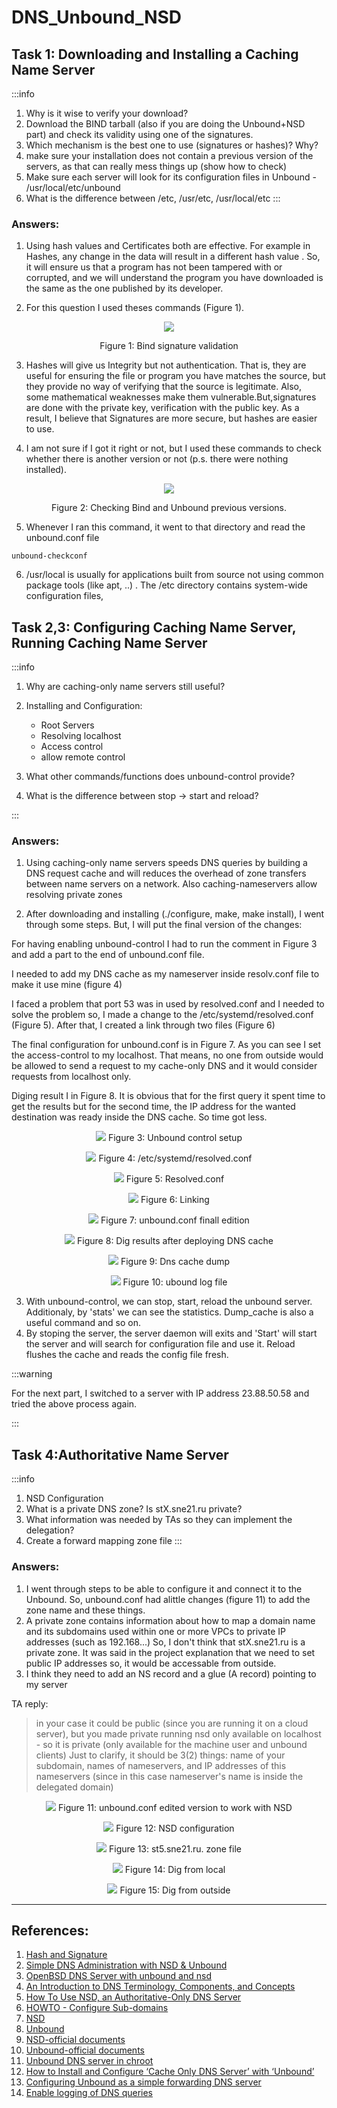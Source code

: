 # DNS_Unbound_NSD

## Task 1: Downloading and Installing a Caching Name Server
:::info
1. Why is it wise to verify your download?
2. Download the BIND tarball (also if you are doing the Unbound+NSD part) and check its validity using one of the signatures.
3. Which mechanism is the best one to use (signatures or hashes)? Why?
4. make sure your installation does not contain a previous version of the servers, as that can really mess things up (show how to check)
5. Make sure each server will look for its configuration files in Unbound - /usr/local/etc/unbound
6. What is the difference between /etc, /usr/etc, /usr/local/etc
:::

### Answers:

1. Using hash values and Certificates both are effective. For example in Hashes, any change in the data will result in a different hash value . So, it will ensure us that a program has not been tampered with or corrupted, and we will understand the program you have downloaded is the same as the one published by its developer.


2. For this question I used theses commands (Figure 1).


<center>

![](https://i.imgur.com/39nZgx1.png)

Figure 1: Bind signature validation 

</center>

3. Hashes will give us Integrity but not authentication. That is, they are useful for ensuring the file or program you have matches the source, but they provide no way of verifying that the source is legitimate. Also, some mathematical weaknesses make them vulnerable.But,signatures are done with the private key, verification with the public key.  As a result, I believe that Signatures are more secure, but hashes are easier to use. 


4. I am not sure if I got it right or not, but I used these commands to check whether there is another version or not (p.s. there were nothing installed).


<center>

![](https://i.imgur.com/yLCRdwz.png)


Figure 2: Checking Bind and Unbound previous versions.

</center>

5. Whenever I ran this command, it went to that directory and read the unbound.conf file

```
unbound-checkconf
```

6. /usr/local is usually for applications built from source not using common package tools (like apt, ..) . The /etc directory contains system-wide configuration files,


## Task 2,3: Configuring Caching Name Server, Running Caching Name Server

:::info

1. Why are caching-only name servers still useful?
2. Installing and Configuration:
    * Root Servers
    * Resolving localhost
    * Access control
    * allow remote control

3. What other commands/functions does unbound-control provide? 
4. What is the difference between stop -> start and reload?

:::

### Answers:

1. Using caching-only name servers speeds DNS queries by building a DNS request cache and will reduces the overhead of zone transfers between name servers on a network. Also caching-nameservers allow resolving private zones


2. After downloading and installing (./configure, make, make install), I went through some steps. But, I will put the final version of the changes:

For having enabling unbound-control I had to run the comment in Figure 3 and add a part to the end of unbound.conf file.

I needed to add my DNS cache as my nameserver inside resolv.conf file to make it use mine (figure 4)

I faced a problem that port 53 was in used by resolved.conf and I needed to solve the problem so, I made a change to the /etc/systemd/resolved.conf  (Figure 5). After that, I created a link through two files (Figure 6)

The final configuration for unbound.conf is in Figure 7. As you can see I set the access-control to my localhost. That means, no one from outside would be allowed to send a request to my cache-only DNS and it would consider requests from localhost only.

Diging result I in Figure 8. It is obvious that for the first query it spent time to get the results but for the second time, the IP address for the wanted destination was ready inside the DNS cache. So time got less.

<center>

![](https://i.imgur.com/wZqyx1H.png)
Figure 3: Unbound control setup

![](https://i.imgur.com/pPQCMwC.png)
Figure 4: /etc/systemd/resolved.conf

![](https://i.imgur.com/sp8CFa4.png)
Figure 5: Resolved.conf

![](https://i.imgur.com/cBt1Wsz.png)
Figure 6: Linking

![](https://i.imgur.com/qiuT3GF.png)
Figure 7: unbound.conf finall edition


![](https://i.imgur.com/2STkonO.png)
Figure 8: Dig results after deploying DNS cache

![](https://i.imgur.com/uEUWDRs.png)
Figure 9: Dns cache dump

![](https://i.imgur.com/TSCc4o7.png)
Figure 10: ubound log file

</center>

3. With unbound-control, we can stop, start, reload the unbound server. Additionaly, by 'stats' we can see the statistics. Dump_cache is also a useful command and so on.
4. By stoping the server, the server daemon will exits and 'Start' will start the server and will search for configuration file and use it. Reload flushes the cache and reads  the  config file fresh.

:::warning

For the next part, I switched to a server with IP address 23.88.50.58 and tried the above process again.

:::


## Task 4:Authoritative Name Server
:::info
1. NSD Configuration
2. What is a private DNS zone? Is stX.sne21.ru private?
3. What information was needed by TAs so they can implement the delegation?
4. Create a forward mapping zone file 
:::

### Answers:

1. I went through steps to be able to configure it and connect it to the Unbound. So, unbound.conf had alittle changes (figure 11) to add the zone name and these things.
2. A private zone contains information about how to map a domain name and its subdomains used within one or more VPCs to private IP addresses (such as 192.168...) So, I don't think that stX.sne21.ru is a private zone. It was said in the project explanation that we need to set public IP addresses so, it would be accessable from outside. 
3. I think they need to add an NS record and a glue (A record) pointing to my server

TA reply:
> in your case it could be public (since you are running it on a cloud server), but you made private running nsd only available on localhost - so it is private (only available for the machine user and unbound clients)
> Just to clarify, it should be 3(2) things: name of your subdomain, names of nameservers, and IP addresses of this nameservers (since in this case nameserver's name is inside the delegated domain)



<center>

![](https://i.imgur.com/lIr9UoG.png)
Figure 11: unbound.conf edited version to work with NSD

![](https://i.imgur.com/7AVNvBx.png)
Figure 12: NSD configuration

![](https://i.imgur.com/xwPhNlJ.png)
Figure 13: st5.sne21.ru. zone file

![](https://i.imgur.com/AZ6ibfX.png)
Figure 14: Dig from local

![](https://i.imgur.com/079cu2X.png)
Figure 15: Dig from outside

</center>

---
## References:

1. [Hash and Signature](https://proprivacy.com/guides/how-why-and-when-you-should-hash-check)
2. [Simple DNS Administration with NSD & Unbound](https://www.pbdigital.org/post/2020-08-31-nlnetlabs-nsd-unbound-omnios/)
3. [OpenBSD DNS Server with unbound and nsd](https://jamsek.dev/posts/2019/Jul/28/openbsd-dns-server-with-unbound-and-nsd/)
4. [An Introduction to DNS Terminology, Components, and Concepts](https://www.digitalocean.com/community/tutorials/an-introduction-to-dns-terminology-components-and-concepts)
5. [How To Use NSD, an Authoritative-Only DNS Server](https://www.digitalocean.com/community/tutorials/how-to-use-nsd-an-authoritative-only-dns-server-on-ubuntu-14-04)
6. [HOWTO - Configure Sub-domains](http://www.zytrax.com/books/dns/ch9/subdomain.html)
7. [NSD](https://wiki.archlinux.org/title/NSD)
8. [Unbound](https://wiki.archlinux.org/title/unbound)
9. [NSD-official documents](https://www.nlnetlabs.nl/projects/nsd/about/)
10. [Unbound-official documents](https://nlnetlabs.nl/documentation/unbound/unbound.conf/)
11. [Unbound DNS server in chroot](http://sysadminproject.blogspot.com/2014/03/unbound-dns-server-in-chroot.html)
12. [How to Install and Configure ‘Cache Only DNS Server’ with ‘Unbound’](https://www.tecmint.com/setup-dns-cache-server-in-centos-7/)
13. [Configuring Unbound as a simple forwarding DNS server](https://www.redhat.com/sysadmin/forwarding-dns-2)
14. [Enable logging of DNS queries ](https://snippets.khromov.se/enable-logging-of-dns-queries-in-unbound-dns-resolver/)
